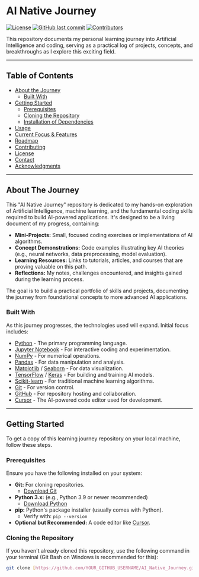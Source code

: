# AI Native Journey

[![License](https://img.shields.io/badge/License-MIT-blue.svg)](https://opensource.org/licenses/MIT) 
[![GitHub last commit](https://img.shields.io/github/last-commit/YOUR_GITHUB_USERNAME/AI_Native_Journey)](https://github.com/YOUR_GITHUB_USERNAME/AI_Native_Journey/commits/main) 
[![Contributors](https://img.shields.io/github/contributors/YOUR_GITHUB_USERNAME/AI_Native_Journey)](https://github.com/YOUR_GITHUB_USERNAME/AI_Native_Journey/graphs/contributors)

This repository documents my personal learning journey into Artificial Intelligence and coding, serving as a practical log of projects, concepts, and breakthroughs as I explore this exciting field.

---

## Table of Contents

* [About the Journey](#about-the-journey)
    * [Built With](#built-with)
* [Getting Started](#getting-started)
    * [Prerequisites](#prerequisites)
    * [Cloning the Repository](#cloning-the-repository)
    * [Installation of Dependencies](#installation-of-dependencies)
* [Usage](#usage)
* [Current Focus & Features](#current-focus--features)
* [Roadmap](#roadmap)
* [Contributing](#contributing)
* [License](#license)
* [Contact](#contact)
* [Acknowledgments](#acknowledgments)

---

## About The Journey

This "AI Native Journey" repository is dedicated to my hands-on exploration of Artificial Intelligence, machine learning, and the fundamental coding skills required to build AI-powered applications. It's designed to be a living document of my progress, containing:

* **Mini-Projects:** Small, focused coding exercises or implementations of AI algorithms.
* **Concept Demonstrations:** Code examples illustrating key AI theories (e.g., neural networks, data preprocessing, model evaluation).
* **Learning Resources:** Links to tutorials, articles, and courses that are proving valuable on this path.
* **Reflections:** My notes, challenges encountered, and insights gained during the learning process.

The goal is to build a practical portfolio of skills and projects, documenting the journey from foundational concepts to more advanced AI applications.

### Built With

As this journey progresses, the technologies used will expand. Initial focus includes:

* [Python](https://www.python.org/) - The primary programming language.
* [Jupyter Notebook](https://jupyter.org/) - For interactive coding and experimentation.
* [NumPy](https://numpy.org/) - For numerical operations.
* [Pandas](https://pandas.pydata.org/) - For data manipulation and analysis.
* [Matplotlib](https://matplotlib.org/) / [Seaborn](https://seaborn.pydata.org/) - For data visualization.
* [TensorFlow](https://www.tensorflow.org/) / [Keras](https://keras.io/) - For building and training AI models.
* [Scikit-learn](https://scikit-learn.org/stable/) - For traditional machine learning algorithms.
* [Git](https://git-scm.com/) - For version control.
* [GitHub](https://github.com/) - For repository hosting and collaboration.
* [Cursor](https://www.cursor.com/) - The AI-powered code editor used for development.

---

## Getting Started

To get a copy of this learning journey repository on your local machine, follow these steps.

### Prerequisites

Ensure you have the following installed on your system:

* **Git:** For cloning repositories.
    * [Download Git](https://git-scm.com/downloads)
* **Python 3.x:** (e.g., Python 3.9 or newer recommended)
    * [Download Python](https://www.python.org/downloads/)
* **pip:** Python's package installer (usually comes with Python).
    * Verify with: `pip --version`
* **Optional but Recommended:** A code editor like [Cursor](https://www.cursor.com/).

### Cloning the Repository

If you haven't already cloned this repository, use the following command in your terminal (Git Bash on Windows is recommended for this):

```bash
git clone [https://github.com/YOUR_GITHUB_USERNAME/AI_Native_Journey.git](https://github.com/YOUR_GITHUB_USERNAME/AI_Native_Journey.git)
